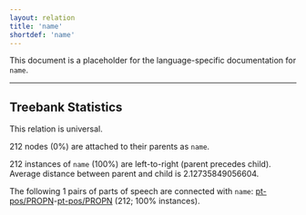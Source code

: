 ```yaml
---
layout: relation
title: 'name'
shortdef: 'name'
---
```


This document is a placeholder for the language-specific documentation
for `name`.

--------------------------------------------------------------------------------

## Treebank Statistics

This relation is universal.

212 nodes (0%) are attached to their parents as `name`.

212 instances of `name` (100%) are left-to-right (parent precedes child).
Average distance between parent and child is 2.12735849056604.

The following 1 pairs of parts of speech are connected with `name`: [pt-pos/PROPN]()-[pt-pos/PROPN]() (212; 100% instances).

